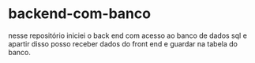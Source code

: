 ﻿# backend-com-banco

 nesse repositório iniciei o back end com acesso ao banco de dados sql e apartir disso posso receber dados do front end e guardar na tabela do banco.
